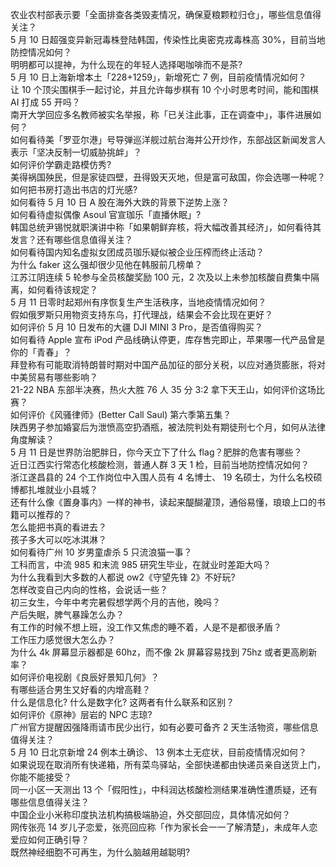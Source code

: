农业农村部表示要「全面排查各类毁麦情况，确保夏粮颗粒归仓」，哪些信息值得关注？  
5 月 10 日超强变异新冠毒株登陆韩国，传染性比奥密克戎毒株高 30%，目前当地防控情况如何？  
明明都可以提神，为什么现在的年轻人选择喝咖啡而不是茶?  
5 月 10 日上海新增本土「228+1259」，新增死亡 7 例，目前疫情情况如何？  
让 10 个顶尖围棋手一起讨论，并且允许每步棋有 10 个小时思考时间，能和围棋 AI 打成 55 开吗？  
南开大学回应多名教师被实名举报，称「已关注此事，正在调查中」，事件进展如何？  
如何看待美「罗亚尔港」号导弹巡洋舰过航台海并公开炒作，东部战区新闻发言人表示「坚决反制一切威胁挑衅」？  
如何评价学霸走路模仿秀?  
美得祸国殃民，但是家徒四壁，丑得毁天灭地，但是富可敌国，你会选哪一种呢？  
如何把书房打造出书店的灯光感?  
如何看待 5 月 10 日 A 股在海外大跌的背景下逆势上涨？  
如何看待虚拟偶像 Asoul 官宣珈乐「直播休眠」?  
韩国总统尹锡悦就职演讲中称「如果朝鲜弃核，将大幅改善其经济」，如何看待其发言？还有哪些信息值得关注？  
如何看待国内知名虚拟女团成员珈乐疑似被企业压榨而终止活动？  
为什么 faker 这么强却很少见他在韩服前几榜单？  
江苏江阴连续 5 轮参与全员核酸奖励 100 元，2 次及以上未参加核酸自费集中隔离，如何看待该规定？  
5 月 11 日零时起郑州有序恢复生产生活秩序，当地疫情情况如何？  
假如俄罗斯只用物资支持东乌，打代理战，结果会不会比现在更好？  
如何评价 5 月 10 日发布的大疆 DJI MINI 3 Pro，是否值得购买？  
如何看待 Apple 宣布 iPod 产品线确认停更，库存售完即止，苹果哪一代产品曾是你的「青春」？  
拜登称有可能取消特朗普时期对中国产品加征的部分关税，以应对通货膨胀，将对中美贸易有哪些影响？  
21-22 NBA 东部半决赛，热火大胜 76 人 35 分 3:2 拿下天王山，如何评价这场比赛？  
如何评价《风骚律师》(Better Call Saul) 第六季第五集？  
陕西男子参加婚宴后为泄愤高空扔酒瓶，被法院判处有期徒刑七个月，如何从法律角度解读？  
5 月 11 日是世界防治肥胖日，你今天立下了什么 flag？肥胖的危害有哪些？  
近日江西实行常态化核酸检测，普通人群 3 天 1 检，目前当地防控情况如何？  
浙江遂昌县的 24 个工作岗位中入围人员有 4 名博士、 19 名硕士，为什么名校硕博都扎堆就业小县城？  
还有什么像《置身事内》一样的神书，读起来醍醐灌顶，通俗易懂，琅琅上口的书籍可以推荐的？  
怎么能把书真的看进去？  
孩子多大可以吃冰淇淋？  
如何看待广州 10 岁男童虐杀 5 只流浪猫一事？  
工科而言，中流 985 和末流 985 研究生毕业，在就业时差距大吗？  
为什么我看到大多数的人都说 ow2《守望先锋 2》不好玩?  
怎样改变自己内向的性格，会说话一些？  
初三女生，今年中考完暑假想学两个月的吉他，晚吗？  
产后失眠，脾气暴躁怎么办？  
有工作的时候不想上班，没工作又焦虑的睡不着，人是不是都很矛盾？  
工作压力感觉很大怎么办？  
为什么 4k 屏幕显示器都是 60hz，而不像 2k 屏幕容易找到 75hz 或者更高刷新率？  
如何评价电视剧《良辰好景知几何》？  
有哪些适合男生又好看的内增高鞋？  
什么是信息化? 什么是数字化? 这两者有什么联系和区别？  
如何评价《原神》层岩的 NPC 志琼?  
广州官方提醒因强降雨请市民少出行，如有必要可备齐 2 天生活物资，哪些信息值得关注？  
5 月 10 日北京新增 24 例本土确诊、 13 例本土无症状，目前疫情情况如何？  
如果说现在取消所有快递箱，所有菜鸟驿站，全部快递都由快递员亲自送货上门，你能不能接受？  
同一小区一天测出 13 个「假阳性」，中科润达核酸检测结果准确性遭质疑，还有哪些信息值得关注？  
中国企业小米称印度执法机构搞极端胁迫，外交部回应，具体情况如何？  
网传张亮 14 岁儿子恋爱，张亮回应称「作为家长会一一了解清楚」，未成年人恋爱应如何正确引导？  
既然神经细胞不可再生，为什么脑越用越聪明?  
